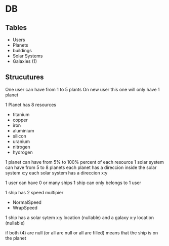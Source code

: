 # DB

## Tables 
- Users
- Planets
- buildings
- Solar Systems
- Galaxies (1)

## Strucutures
One user can have from 1 to 5 plants 
On new user this one will only have 1 planet

1 Planet has 8 resources
- titanium
- copper
- iron
- aluminium
- silicon
- uranium
- nitrogen
- hydrogen

1 planet can have from 5% to 100% percent of each resource
1 solar system can have from 5 to 8 planets
each planet has a direccion inside the solar system x:y
each solar system has a direccion x:y

1 user can have 0 or many ships
1 ship can only belongs to 1 user

1 ship has 2 speed multipier
- NormalSpeed
- WrapSpeed

1 ship has a solar sytem x:y location (nullable) and a galaxy x:y location (nullable)

if both (4) are null (or all are null or all are filled) means that the ship is on the planet